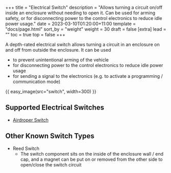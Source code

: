 +++
title = "Electrical Switch"
description = "Allows turning a circuit on/off inside an enclosure without needing to open it. Can be used for arming safety, or for disconnecting power to the control electronics to reduce idle power usage."
date = 2023-03-10T01:20:00+11:00
template = "docs/page.html"
sort_by = "weight"
weight = 30
draft = false
[extra]
lead = ""
toc = true
top = false
+++

A depth-rated electrical switch allows turning a circuit in an enclosure on and off from outside the enclosure. It can be used
* to prevent unintentional arming of the vehicle
* for disconnecting power to the control electronics to reduce idle power usage
* for sending a signal to the electronics (e.g. to activate a programming / communication mode)

{{ easy_image(src="switch", width=300) }}

## Supported Electrical Switches

* [Airdroper Switch](https://airdroper.org/store/comm-control-power/switch/switch-10-5a-r1/)

## Other Known Switch Types

* Reed Switch
   * The switch component sits on the inside of the enclosure wall / end cap, and a magnet can be put on or removed from the other side to open/close the switch circuit
